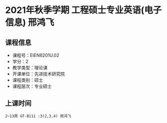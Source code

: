 # 2021年秋季学期 工程硕士专业英语(电子信息) 邢鸿飞






## 课程信息

- 课程号：EIEN6201U.02
- 学分：2
- 教学类型：理论课
- 开课单位：先进技术研究院
- 课程类别：硕士
- 课程层次：专业硕士

## 上课时间

```
2~13周 GT-B111 :3(2,3,4) 邢鸿飞
```

